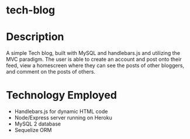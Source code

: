 # tech-blog

# Description

A simple Tech blog, built with MySQL and handlebars.js and utilizing the MVC paradigm. The user is able to create an account and post onto their feed, view a homescreen where they can see the posts of other bloggers, and comment on the posts of others.

# Technology Employed

- Handlebars.js for dynamic HTML code
- Node/Express server running on Heroku
- MySQL 2 database
- Sequelize ORM